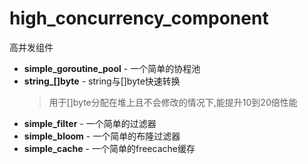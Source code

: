 # high_concurrency_component

高并发组件

- **simple_goroutine_pool** - 一个简单的协程池
- **string_[]byte** - string与[]byte快速转换
  > 用于[]byte分配在堆上且不会修改的情况下,能提升10到20倍性能
- **simple_filter** - 一个简单的过滤器
- **simple_bloom** - 一个简单的布隆过滤器
- **simple_cache** - 一个简单的freecache缓存